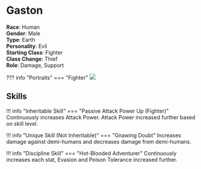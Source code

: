 # Gaston

**Race**: Human  
**Gender**: Male  
**Type**: Earth  
**Personality**: Evil  
**Starting Class**: Fighter  
**Class Change**: Thief  
**Role**: Damage, Support

??? info "Portraits"
    === "Fighter"
        ![](../img/gaston-fighter.png)

## Skills

!!! info "Inheritable Skill"
    === "Passive Attack Power Up (Fighter)"
        Continuously increases Attack Power. Attack Power increased further based on skill level.

!!! info "Unique Skill (Not Inheritable)"
    === "Gnawing Doubt"
        Increases damage against demi-humans and decreases damage from demi-humans.

!!! info "Discipline Skill"
    === "Hot-Blooded Adventurer"
        Continuously increases each stat, Evasion and Poison Tolerance increased further.